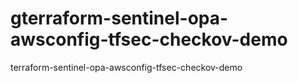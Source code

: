 # gterraform-sentinel-opa-awsconfig-tfsec-checkov-demo
terraform-sentinel-opa-awsconfig-tfsec-checkov-demo
